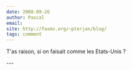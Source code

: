 ```yaml
---
date: 2008-09-26
author: Pascal
email: 
site: http://fasmz.org/~pterjan/blog/
tags: comment
---
```


<p>T'as raison, si on faisait comme les Etats-Unis ?</p>
---